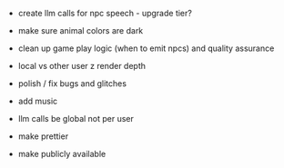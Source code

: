 - create llm calls for npc speech - upgrade tier?
- make sure animal colors are dark
- clean up game play logic (when to emit npcs) and quality assurance
- local vs other user z render depth
- polish / fix bugs and glitches
- add music
- llm calls be global not per user
- make prettier

- make publicly available